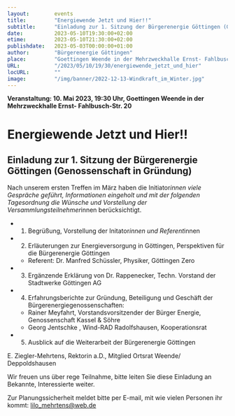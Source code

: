 ```yaml
---
layout:        events
title:         "Energiewende Jetzt und Hier!!"
subtitle:      "Einladung zur 1. Sitzung der Bürgerenergie Göttingen (Genossenschaft in Gründung)"
date:          2023-05-10T19:30:00+02:00
etime:         2023-05-10T21:30:00+02:00
publishdate:   2023-05-03T00:00:00+01:00
author:        "Bürgerenergie Göttingen"
place:         "Goettingen Weende in der Mehrzweckhalle Ernst- Fahlbusch-Str. 20"
URL:           "/2023/05/10/19/30/energiewende_jetzt_und_hier"
locURL:        ""
image:         "/img/banner/2022-12-13-Windkraft_im_Winter.jpg"
---
```


**Veranstaltung: 10. Mai 2023, 19:30 Uhr, Goettingen Weende in der Mehrzweckhalle Ernst- Fahlbusch-Str. 20**

Energiewende Jetzt und Hier!!
===========

Einladung zur 1. Sitzung der Bürgerenergie Göttingen (Genossenschaft in Gründung)
-----------

Nach unserem ersten Treffen im März haben die Initiator*innen viele Gespräche geführt, Informationen eingeholt und mit der folgenden Tagesordnung die Wünsche und Vorstellung der Versammlungsteilnehmer*innen berücksichtigt.

- 1. Begrüßung, Vorstellung der Initator*innen und Referent*innen
- 2. Erläuterungen zur Energieversorgung in Göttingen, Perspektiven für die Bürgerenergie Göttingen
   - Referent: Dr. Manfred Schüssler, Physiker, Göttingen Zero
- 3. Ergänzende Erklärung von Dr. Rappenecker, Techn. Vorstand der Stadtwerke Göttingen AG
- 4. Erfahrungsberichte zur Gründung, Beteiligung und Geschäft der Bürgerenergiegenossenschaften:
   - Rainer Meyfahrt, Vorstandsvorsitzender der Bürger Energie,           Genossenschaft Kassel & Söhre
   - Georg Jentschke , Wind-RAD Radolfshausen, Kooperationsrat
- 5.  Ausblick auf die Weiterarbeit der Bürgerenergie Göttingen

E. Ziegler-Mehrtens, Rektorin a.D., Mitglied Ortsrat Weende/ Deppoldshausen


Wir freuen uns über rege Teilnahme, bitte leiten Sie diese Einladung an Bekannte, Interessierte weiter.

Zur Planungssicherheit meldet bitte per E-mail, mit wie vielen Personen ihr kommt:
[lilo_mehrtens@web.de](mailto:lilo_mehrtens@web.de)
